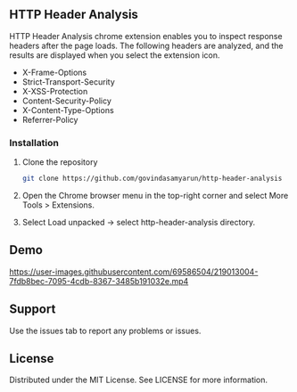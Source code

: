 ## HTTP Header Analysis

HTTP Header Analysis chrome extension enables you to inspect response headers after the page loads. The following headers are analyzed, and the results are displayed when you select the extension icon. 

* X-Frame-Options
* Strict-Transport-Security
* X-XSS-Protection
* Content-Security-Policy
* X-Content-Type-Options
* Referrer-Policy

### Installation

1. Clone the repository

   ```sh
   git clone https://github.com/govindasamyarun/http-header-analysis
   ```

2. Open the Chrome browser menu in the top-right corner and select More Tools > Extensions.

3. Select Load unpacked -> select http-header-analysis directory. 

## Demo

https://user-images.githubusercontent.com/69586504/219013004-7fdb8bec-7095-4cdb-8367-3485b191032e.mp4


## Support

Use the issues tab to report any problems or issues.

## License

Distributed under the MIT License. See LICENSE for more information. 
